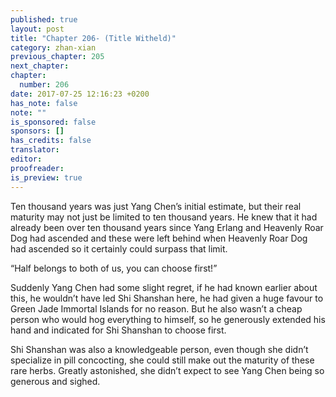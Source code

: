 ```yaml
---
published: true
layout: post
title: "Chapter 206- (Title Witheld)"
category: zhan-xian
previous_chapter: 205
next_chapter: 
chapter:
  number: 206
date: 2017-07-25 12:16:23 +0200
has_note: false
note: ""
is_sponsored: false
sponsors: []
has_credits: false
translator:
editor:
proofreader:
is_preview: true
---
```

Ten thousand years was just Yang Chen’s initial estimate, but their real maturity may not just be limited to ten thousand years. He knew that it had already been over ten thousand years since Yang Erlang and Heavenly Roar Dog had ascended and these were left behind when Heavenly Roar Dog had ascended so it certainly could surpass that limit.

“Half belongs to both of us, you can choose first!”

Suddenly Yang Chen had some slight regret, if he had known earlier about this, he wouldn’t have led Shi Shanshan here, he had given a huge favour to Green Jade Immortal Islands for no reason. But he also wasn’t a cheap person who would hog everything to himself, so he generously extended his hand and indicated for Shi Shanshan to choose first.

Shi Shanshan was also a knowledgeable person, even though she didn’t specialize in pill concocting, she could still make out the maturity of these rare herbs. Greatly astonished, she didn’t expect to see Yang Chen being so generous and sighed.
